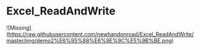 # Excel_ReadAndWrite
![Missing]
(https://raw.githubusercontent.com/newhandonroad/Excel_ReadAndWrite/master/img/demo2%E6%95%88%E6%9E%9C%E5%9B%BE.png)
